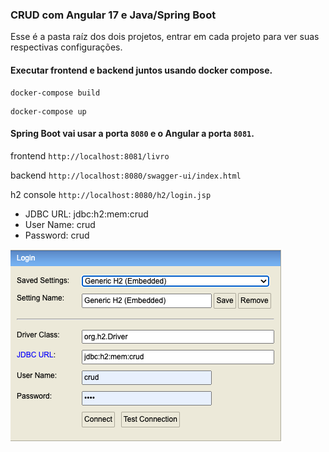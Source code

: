### CRUD com Angular 17 e Java/Spring Boot 
Esse é a pasta raíz dos dois projetos, entrar em cada projeto para ver suas respectivas configurações.

#### Executar frontend e backend juntos usando docker compose.
```
docker-compose build 
```
```
docker-compose up
```

#### Spring Boot vai usar a porta `8080` e o Angular a porta `8081`.

frontend `http://localhost:8081/livro`

backend `http://localhost:8080/swagger-ui/index.html`

h2 console `http://localhost:8080/h2/login.jsp`
  - JDBC URL:  jdbc:h2:mem:crud
  - User Name: crud
  - Password:  crud

![H2](h2.png)

